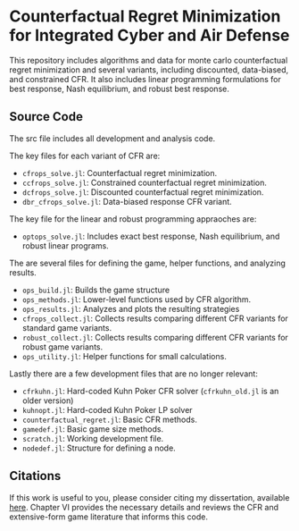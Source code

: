 # Counterfactual Regret Minimization for Integrated Cyber and Air Defense
This repository includes algorithms and data for monte carlo counterfactual regret minimization and several variants, including discounted, data-biased, and constrained CFR. It also includes linear programming formulations for best response, Nash equilibrium, and robust best response. 

## Source Code
The src file includes all development and analysis code.

The key files for each variant of CFR are:
* `cfrops_solve.jl`: Counterfactual regret minimization.
* `ccfrops_solve.jl`: Constrained counterfactual regret minimization. 
* `dcfrops_solve.jl`: Discounted counterfactual regret minimization.
* `dbr_cfrops_solve.jl`: Data-biased response CFR variant. 

The key file for the linear and robust programming appraoches are:
* `optops_solve.jl`: Includes exact best response, Nash equilibrium, and robust linear programs. 

The are several files for defining the game, helper functions, and analyzing results.
* `ops_build.jl`: Builds the game structure
* `ops_methods.jl`: Lower-level functions used by CFR algorithm.
* `ops_results.jl`: Analyzes and plots the resulting strategies
* `cfrops_collect.jl`: Collects results comparing different CFR variants for standard game variants.
* `robust_collect.jl`: Collects results comparing different CFR variants for robust game variants.
* `ops_utility.jl`: Helper functions for small calculations.

Lastly there are a few development files that are no longer relevant: 
* `cfrkuhn.jl`: Hard-coded Kuhn Poker CFR solver (`cfrkuhn_old.jl` is an older version)
* `kuhnopt.jl`: Hard-coded Kuhn Poker LP solver
* `counterfactual_regret.jl`: Basic CFR methods.
* `gamedef.jl`: Basic game size methods.
* `scratch.jl`: Working development file. 
* `nodedef.jl`: Structure for defining a node.

## Citations
If this work is useful to you, please consider citing my dissertation, available [here](https://scholar.afit.edu/etd/2464/). Chapter VI provides the necessary details and reviews the CFR and extensive-form game literature that informs this code.  
